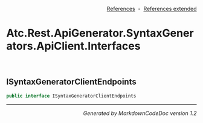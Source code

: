 <div style='text-align: right'>

[References](Index.md)&nbsp;&nbsp;-&nbsp;&nbsp;[References extended](IndexExtended.md)
</div>

# Atc.Rest.ApiGenerator.SyntaxGenerators.ApiClient.Interfaces

<br />


## ISyntaxGeneratorClientEndpoints

```csharp
public interface ISyntaxGeneratorClientEndpoints
```

<hr /><div style='text-align: right'><i>Generated by MarkdownCodeDoc version 1.2</i></div>
